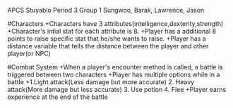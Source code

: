 APCS Stuyablo
Period 3 Group 1
Sungwoo, Barak, Lawrence, Jason

#Characters
+Characters have 3 attributes(intelligence,dexterity,strength)
+Character's intial stat for each attribute is 8.
+Player has a additional 8 points to raise specific stat that he/she wants to raise.
+Player has a distance variable that tells the distance between the player and other player(or NPC)

#Combat System
+When a player's encounter method is called, a battle is triggered between two characters
+Player has multiple options while in a battle
+1.Light attack(Less damage but more accurate)
2. Heavy attack(More damage but less accurate)
3. Use potion
4. Flee
+Player earns experience at the end of the battle
